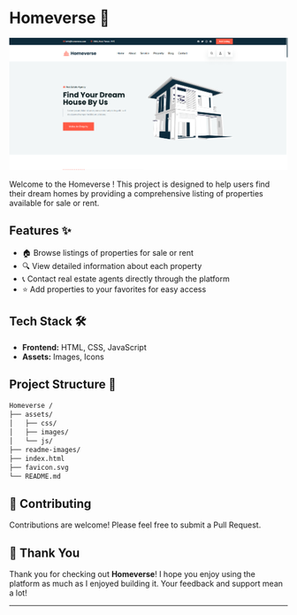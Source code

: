 # Homeverse 🏡

![Banner Image](readme-images/banner.png)

Welcome to the Homeverse ! This project is designed to help users find their dream homes by providing a comprehensive listing of properties available for sale or rent.

## Features ✨
- 🏠 Browse listings of properties for sale or rent
- 🔍 View detailed information about each property
- 📞 Contact real estate agents directly through the platform
- ⭐ Add properties to your favorites for easy access

## Tech Stack 🛠️
- **Frontend:** HTML, CSS, JavaScript
- **Assets:** Images, Icons


## Project Structure 📂
```
Homeverse /
├── assets/
│   ├── css/
│   ├── images/
│   └── js/
├── readme-images/
├── index.html
├── favicon.svg
└── README.md
```

## 🤝 Contributing

Contributions are welcome! Please feel free to submit a Pull Request.

## 🙏 Thank You

Thank you for checking out **Homeverse**! I hope you enjoy using the platform as much as I enjoyed building it. Your feedback and support mean a lot!

---

